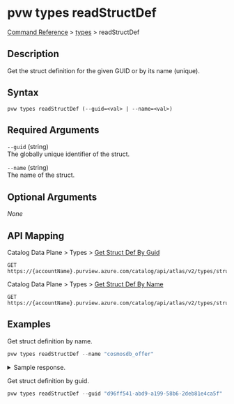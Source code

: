 # pvw types readStructDef
[Command Reference](../../../README.md#command-reference) > [types](./main.md) > readStructDef

## Description
Get the struct definition for the given GUID or by its name (unique).

## Syntax
```
pvw types readStructDef (--guid=<val> | --name=<val>)
```

## Required Arguments
`--guid` (string)  
The globally unique identifier of the struct.

`--name` (string)  
The name of the struct.

## Optional Arguments
*None*

## API Mapping
Catalog Data Plane > Types > [Get Struct Def By Guid](https://docs.microsoft.com/en-us/rest/api/purview/catalogdataplane/types/get-struct-def-by-guid)
```
GET https://{accountName}.purview.azure.com/catalog/api/atlas/v2/types/structdef/guid/{guid}
```

Catalog Data Plane > Types > [Get Struct Def By Name](https://docs.microsoft.com/en-us/rest/api/purview/catalogdataplane/types/get-struct-def-by-name)
```
GET https://{accountName}.purview.azure.com/catalog/api/atlas/v2/types/structdef/name/{name}
```

## Examples
Get struct definition by name.
```powershell
pvw types readStructDef --name "cosmosdb_offer"
```

<details><summary>Sample response.</summary>
<p>

```json
{
    "attributeDefs": [
        {
            "cardinality": "SINGLE",
            "includeInNotification": false,
            "isIndexable": true,
            "isOptional": false,
            "isUnique": false,
            "name": "content",
            "typeName": "string",
            "valuesMaxCount": 1,
            "valuesMinCount": 1
        },
        {
            "cardinality": "SINGLE",
            "includeInNotification": false,
            "isIndexable": true,
            "isOptional": false,
            "isUnique": false,
            "name": "offerLink",
            "typeName": "string",
            "valuesMaxCount": 1,
            "valuesMinCount": 1
        }
    ],
    "category": "STRUCT",
    "createTime": 1615787946118,
    "createdBy": "admin",
    "description": "cosmosdb_offer",
    "guid": "d96ff541-abd9-a199-58b6-2deb81e4ca5f",
    "lastModifiedTS": "1",
    "name": "cosmosdb_offer",
    "serviceType": "Azure Cosmos DB",
    "typeVersion": "1.0",
    "updateTime": 1615787946118,
    "updatedBy": "admin",
    "version": 1
}
```
</p>
</details>

Get struct definition by guid.
```powershell
pvw types readStructDef --guid "d96ff541-abd9-a199-58b6-2deb81e4ca5f"
```
